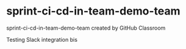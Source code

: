# sprint-ci-cd-in-team-demo-team
sprint-ci-cd-in-team-demo-team created by GitHub Classroom

Testing Slack integration bis

